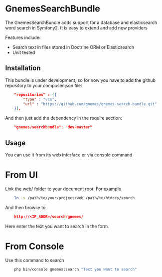 GnemesSearchBundle
==================

The GnemesSearchBundle adds support for a database and elasticsearch word search in Symfony2.
It is easy to extend and add new providers 

Features include:

- Search text in files stored in Doctrine ORM or Elasticsearch
- Unit tested

Installation
------------

This bundle is under development, so for now you have to add the github repository to your composer.json file:

```json
    "repositories" : [{
        "type" : "vcs",
        "url" : "https://github.com/gnemes/gnemes-search-bundle.git"
    }],
```

And then just add the dependency in the require section:

```json
    "gnemes/searchbundle": "dev-master"
```

Usage
-----

You can use it from its web interface or via console command

From UI
=======

Link the web/ folder to your document root. For example 

```bash
    ln -s /path/to/your/project/web /path/to/htdocs/search
```

And then browse to

```json
    http://<IP_ADDR>/search/gnemes/
```

Here enter the text you want to search in the form.

From Console
============

Use this command to search

```bash
    php bin/console gnemes:search "Text you want to search"
```